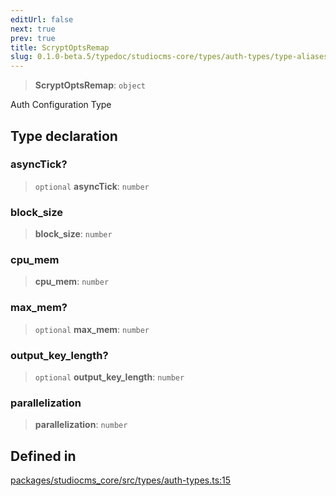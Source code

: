 ```yaml
---
editUrl: false
next: true
prev: true
title: ScryptOptsRemap
slug: 0.1.0-beta.5/typedoc/studiocms-core/types/auth-types/type-aliases/scryptoptsremap
---
```


> **ScryptOptsRemap**: `object`

Auth Configuration Type

## Type declaration

### asyncTick?

> `optional` **asyncTick**: `number`

### block\_size

> **block\_size**: `number`

### cpu\_mem

> **cpu\_mem**: `number`

### max\_mem?

> `optional` **max\_mem**: `number`

### output\_key\_length?

> `optional` **output\_key\_length**: `number`

### parallelization

> **parallelization**: `number`

## Defined in

[packages/studiocms\_core/src/types/auth-types.ts:15](https://github.com/astrolicious/studiocms/tree/main/packages/studiocms_core/src/types/auth-types.ts#L15)
